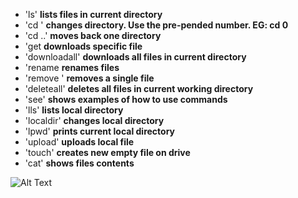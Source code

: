 
* 'ls'                   **lists files in current directory**
* 'cd <number>'          **changes directory. Use the pre-pended number. EG: cd 0**
* 'cd ..'                **moves back one directory**
* 'get <number>          **downloads specific file**
* 'downloadall'          **downloads all files in current directory**
* 'rename <number> <new> **renames files**
* 'remove <number>'      **removes a single file**
* 'deleteall'            **deletes all files in current working directory**
* 'see'                  **shows examples of how to use commands**
* 'lls'                  **lists local directory**
* 'localdir'             **changes local directory**
* 'lpwd'                 **prints current local directory** 
* 'upload'               **uploads local file**  
* 'touch'                **creates new empty file on drive**
* 'cat' <number>         **shows files contents**

![Alt Text](output.gif)

